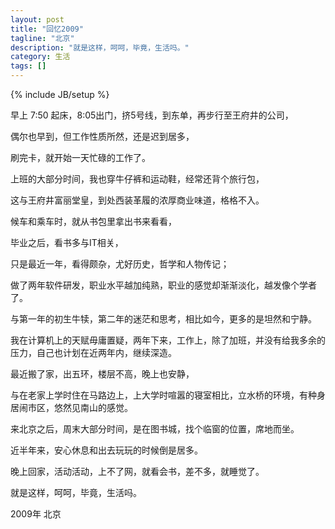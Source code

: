 ```yaml
---
layout: post
title: "回忆2009"
tagline: "北京"
description: "就是这样，呵呵，毕竟，生活吗。"
category: 生活
tags: []
---
```

{% include JB/setup %}


早上 7:50 起床，8:05出门，挤5号线，到东单，再步行至王府井的公司，

偶尔也早到，但工作性质所然，还是迟到居多，

刷完卡，就开始一天忙碌的工作了。

上班的大部分时间，我也穿牛仔裤和运动鞋，经常还背个旅行包，

这与王府井富丽堂皇，到处西装革履的浓厚商业味道，格格不入。

候车和乘车时，就从书包里拿出书来看看，

毕业之后，看书多与IT相关，

只是最近一年，看得颇杂，尤好历史，哲学和人物传记；

做了两年软件研发，职业水平越加纯熟，职业的感觉却渐渐淡化，越发像个学者了。

与第一年的初生牛犊，第二年的迷茫和思考，相比如今，更多的是坦然和宁静。

我在计算机上的天赋毋庸置疑，两年下来，工作上，除了加班，并没有给我多余的压力，自己也计划在近两年内，继续深造。

最近搬了家，出五环，楼层不高，晚上也安静，

与在老家上学时住在马路边上，上大学时喧嚣的寝室相比，立水桥的环境，有种身居闹市区，悠然见南山的感觉。

来北京之后，周末大部分时间，是在图书城，找个临窗的位置，席地而坐。

近半年来，安心休息和出去玩玩的时候倒是居多。

晚上回家，活动活动，上不了网，就看会书，差不多，就睡觉了。

就是这样，呵呵，毕竟，生活吗。

2009年 北京